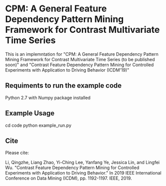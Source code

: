 # CPM: A General Feature Dependency Pattern Mining Framework for Contrast Multivariate Time Series
This is an implemntation for "CPM: A General Feature Dependency Pattern Mining Framework for Contrast Multivariate Time Series (to be published soon)" and "Contrast Feature Dependency Pattern Mining for Controlled Experiments with Application to Driving Behavior (ICDM'19)" 


##  Requiments to run the example code
Python 2.7 with Numpy package installed

##  Example Usage ###############
cd code
python example_run.py

## Cite

Please cite:

Li, Qingzhe, Liang Zhao, Yi-Ching Lee, Yanfang Ye, Jessica Lin, and Lingfei Wu. "Contrast Feature Dependency Pattern Mining for Controlled Experiments with Application to Driving Behavior." In 2019 IEEE International Conference on Data Mining (ICDM), pp. 1192-1197. IEEE, 2019.